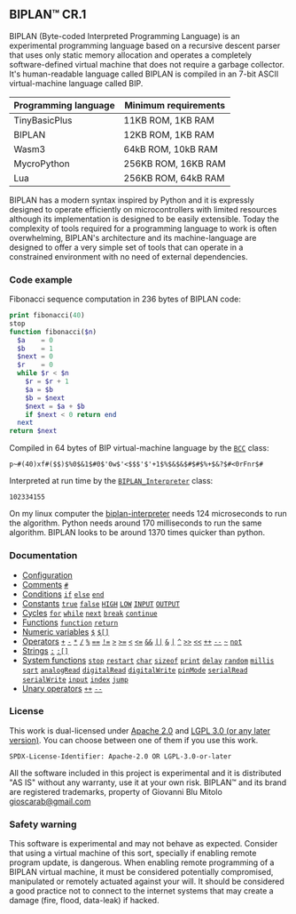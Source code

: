 
## BIPLAN™ CR.1
BIPLAN (Byte-coded Interpreted Programming Language) is an experimental programming language based on a recursive descent parser that uses only static memory allocation and operates a completely software-defined virtual machine that does not require a garbage collector. It's human-readable language called BIPLAN is compiled in an 7-bit ASCII virtual-machine language called BIP.

| Programming language | Minimum requirements |
| -------------------- | -------------------- |
| TinyBasicPlus        |  11KB ROM,  1KB RAM  |
| BIPLAN               |  12KB ROM,  1KB RAM  |
| Wasm3                |  64kB ROM, 10kB RAM  |
| MycroPython          | 256KB ROM, 16KB RAM  |
| Lua                  | 256KB ROM, 64kB RAM  |

BIPLAN has a modern syntax inspired by Python and it is expressly designed to operate efficiently on microcontrollers with limited resources although its implementation is designed to be easily extensible. Today the complexity of tools required for a programming language to work is often overwhelming, BIPLAN's architecture and its machine-language are designed to offer a very simple set of tools that can operate in a constrained environment with no need of external dependencies.

### Code example

Fibonacci sequence computation in 236 bytes of BIPLAN code:
```php
print fibonacci(40)
stop
function fibonacci($n)
  $a    = 0
  $b    = 1
  $next = 0
  $r    = 0
  while $r < $n
    $r = $r + 1
    $a = $b
    $b = $next
    $next = $a + $b
    if $next < 0 return end
  next
return $next
```
Compiled in 64 bytes of BIP virtual-machine language by the [`BCC`](/src/BCC.h) class:
```
p~#(40)xf#($$)$%0$&1$#0$'0w$'<$$$'$'+1$%$&$&$#$#$%+$&?$#<0rFnr$#
```
Interpreted at run time by the [`BIPLAN_Interpreter`](/src/BIPLAN.h) class:
```
102334155
```
On my linux computer the [biplan-interpreter](examples/LINUX/biplan-interpreter/) needs 124 microseconds to run the algorithm. Python needs around 170 milliseconds to run the same algorithm. BIPLAN looks to be around 1370 times quicker than python.

### Documentation
- [Configuration](/documentation/configuration.md)
- [Comments](/documentation/comments.md) [`#`](/documentation/comments.md)
- [Conditions](/documentation/conditions.md) [`if`](/documentation/conditions.md) [`else`](/documentation/conditions.md) [`end`](/documentation/conditions.md)
- [Constants](/documentation/constants.md) [`true`](/documentation/constants.md) [`false`](/documentation/constants.md) [`HIGH`](/documentation/constants.md) [`LOW`](/documentation/constants.md) [`INPUT`](/documentation/constants.md) [`OUTPUT`](/documentation/constants.md)
- [Cycles](/documentation/cycles.md) [`for`](/documentation/cycles.md#for) [`while`](/documentation/cycles.md#while) [`next`](/documentation/cycles.md#next) [`break`](/documentation/cycles.md#break) [`continue`](/documentation/cycles.md#continue)
- [Functions](/documentation/functions.md) [`function`](/documentation/functions.md) [`return`](/documentation/functions.md)
- [Numeric variables](/documentation/numeric-variables.md) [`$`](/documentation/numeric-variables.md) [`$[]`](/documentation/numeric-variables.md)
- [Operators](/documentation/operators.md) [`+`](/documentation/operators.md) [`-`](/documentation/operators.md) [`*`](/documentation/operators.md) [`/`](/documentation/operators.md) [`%`](/documentation/operators.md) [`==`](/documentation/operators.md) [`!=`](/documentation/operators.md) [`>`](/documentation/operators.md) [`>=`](/documentation/operators.md) [`<`](/documentation/operators.md) [`<=`](/documentation/operators.md) [`&&`](/documentation/operators.md) [`||`](/documentation/operators.md) [`&`](/documentation/operators.md) [`|`](/documentation/operators.md) [`^`](/documentation/operators.md) [`>>`](/documentation/operators.md) [`<<`](/documentation/operators.md) [`++`](/documentation/operators.md) [`--`](/documentation/operators.md) [`~`](/documentation/operators.md) [`not`](/documentation/operators.md)
- [Strings](/documentation/strings.md) [`:`](/documentation/strings.md) [`:[]`](/documentation/strings.md)
- [System functions](/documentation/system-functions.md) [`stop`](/documentation/system-functions.md#stop) [`restart`](/documentation/system-functions.md#restart) [`char`](/documentation/system-functions.md#print) [`sizeof`](/documentation/system-functions.md#sizeof) [`print`](/documentation/system-functions.md#print) [`delay`](/documentation/system-functions.md#delay) [`random`](/documentation/system-functions.md#random) [`millis`](/documentation/system-functions.md#millis) [`sqrt`](/documentation/system-functions.md#sqrt) [`analogRead`](/documentation/system-functions.md#analogRead) [`digitalRead`](/documentation/system-functions.md#digitalRead) [`digitalWrite`](/documentation/system-functions.md#digitalWrite) [`pinMode`](/documentation/system-functions.md#pinMode) [`serialRead`](/documentation/system-functions.md#serialRead) [`serialWrite`](/documentation/system-functions.md#serialWrite) [`input`](/documentation/system-functions.md#input) [`index`](/documentation/system-functions.md#index) [`jump`](/documentation/system-functions.md#jump)
- [Unary operators](/documentation/unary-operators.md) [`++`](/documentation/unary-operators.md) [`--`](/documentation/unary-operators.md)

### License
This work is dual-licensed under [Apache 2.0](LICENSE.Apache-2.0) and [LGPL 3.0 (or any later version)](LICENSE.LGPL-3.0-or-later).
You can choose between one of them if you use this work.

`SPDX-License-Identifier: Apache-2.0 OR LGPL-3.0-or-later`

All the software included in this project is experimental and it is distributed "AS IS" without any warranty, use it at your own risk. BIPLAN™ and its brand are registered trademarks, property of Giovanni Blu Mitolo gioscarab@gmail.com

### Safety warning
This software is experimental and may not behave as expected. Consider that using a virtual machine of this sort, specially if enabling remote program update, is dangerous. When enabling remote programming of a BIPLAN virtual machine, it must be considered potentially compromised, manipulated or remotely actuated against your will. It should be considered a good practice not to connect to the internet systems that may create a damage (fire, flood, data-leak) if hacked.
